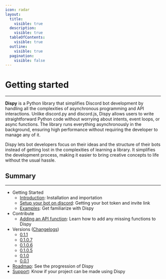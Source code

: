 ```yaml
---
icon: radar
layout:
  title:
    visible: true
  description:
    visible: true
  tableOfContents:
    visible: true
  outline:
    visible: true
  pagination:
    visible: false
---
```


# Getting started

***

**Dispy** is a Python library that simplifies Discord bot development by handling all the complexities of asynchronous programming and API interactions. Unlike discord.py and discord.js, Dispy allows users to write straightforward Python code without worrying about intents, event loops, or async functions. The library runs everything asynchronously in the background, ensuring high performance without requiring the developer to manage any of it.

Dispy lets bot developers focus on their ideas and the structure of their bots instead of getting lost in the complexities of learning a library. It simplifies the development process, making it easier to bring creative concepts to life without the usual hassle.

## Summary

***

* Getting Started
  * [Introduction](documentation/readme/introduction.md): Installation and importation
  * [Setup your bot on discord](documentation/readme/setup-your-bot-on-discord.md): Getting your bot token and invite link
  * [Examples](documentation/examples.md): Get familiarize with Dispy
* Contribute
  * [Adding an API function](informations/contribute/adding-an-api-function.md): Learn how to add any missing functions to Dispy
* Versions ([Changelogs](informations/changelogs/))
  * [0.1.1](informations/changelogs/0.1.1.md)
  * [0.1.0.7](informations/changelogs/0.1.0.7.md)
  * [0.1.0.6](informations/changelogs/0.1.0.6.md)
  * [0.1.0.5](informations/changelogs/0.1.0.5.md)
  * [0.1.0](informations/changelogs/0.1.0.md)
  * [0.0.1](informations/changelogs/0.0.1.md)
* [Roadmap](informations/roadmap.md): See the progression of Dispy
* [Support](informations/support.md): Know if your project can be made using Dispy
